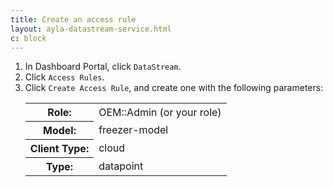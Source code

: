 ```yaml
---
title: Create an access rule
layout: ayla-datastream-service.html
c: block
---
```


<ol>
  <li>In Dashboard Portal, click <code>DataStream</code>.</li>
  <li>Click <code>Access Rules</code>.</li>
  <li>Click <code>Create Access Rule</code>, and create one with the following parameters:
    <table class="key-value-table">
      <tr>
        <th>Role:</th>
        <td>OEM::Admin (or your role)</td>
      </tr>
      <tr>
        <th>Model:</th>
        <td>freezer-model</td>
      </tr>
      <tr>
        <th>Client Type:</th>
        <td>cloud</td>
      </tr>
      <tr>
        <th>Type:</th>
        <td>datapoint</td>
      </tr>
    </table>
  </li>
</ol>
